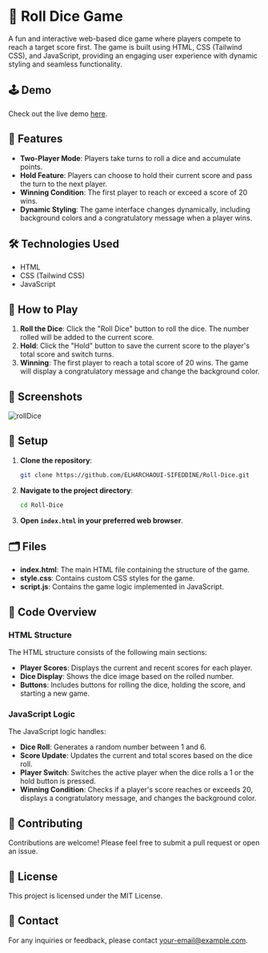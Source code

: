 # 🎲 Roll Dice Game

A fun and interactive web-based dice game where players compete to reach a target score first. The game is built using HTML, CSS (Tailwind CSS), and JavaScript, providing an engaging user experience with dynamic styling and seamless functionality.

## 🕹️ Demo

Check out the live demo [here](https://roll-dice-game-eosin.vercel.app/).

## 🚀 Features

- **Two-Player Mode**: Players take turns to roll a dice and accumulate points.
- **Hold Feature**: Players can choose to hold their current score and pass the turn to the next player.
- **Winning Condition**: The first player to reach or exceed a score of 20 wins.
- **Dynamic Styling**: The game interface changes dynamically, including background colors and a congratulatory message when a player wins.

## 🛠️ Technologies Used

- HTML
- CSS (Tailwind CSS)
- JavaScript

## 📜 How to Play

1. **Roll the Dice**: Click the "Roll Dice" button to roll the dice. The number rolled will be added to the current score.
2. **Hold**: Click the "Hold" button to save the current score to the player's total score and switch turns.
3. **Winning**: The first player to reach a total score of 20 wins. The game will display a congratulatory message and change the background color.

## 📸 Screenshots
![rollDice](https://github.com/ELHARCHAOUI-SIFEDDINE/Roll-Dice-Game/assets/161469816/0eff6de6-6e6e-48a0-beee-0aaa956dcd52)


## 🛴 Setup

1. **Clone the repository**:
    ```bash
    git clone https://github.com/ELHARCHAOUI-SIFEDDINE/Roll-Dice.git
    ```

2. **Navigate to the project directory**:
    ```bash
    cd Roll-Dice
    ```

3. **Open `index.html` in your preferred web browser**.

## 🗂️ Files

- **index.html**: The main HTML file containing the structure of the game.
- **style.css**: Contains custom CSS styles for the game.
- **script.js**: Contains the game logic implemented in JavaScript.

## 🧩 Code Overview

### HTML Structure

The HTML structure consists of the following main sections:
- **Player Scores**: Displays the current and recent scores for each player.
- **Dice Display**: Shows the dice image based on the rolled number.
- **Buttons**: Includes buttons for rolling the dice, holding the score, and starting a new game.

### JavaScript Logic

The JavaScript logic handles:
- **Dice Roll**: Generates a random number between 1 and 6.
- **Score Update**: Updates the current and total scores based on the dice roll.
- **Player Switch**: Switches the active player when the dice rolls a 1 or the hold button is pressed.
- **Winning Condition**: Checks if a player's score reaches or exceeds 20, displays a congratulatory message, and changes the background color.

## 🤝 Contributing

Contributions are welcome! Please feel free to submit a pull request or open an issue.

## 📜 License

This project is licensed under the MIT License.

## 📧 Contact

For any inquiries or feedback, please contact [your-email@example.com](mailto:elharchaouisifeddine@gmail.com).
